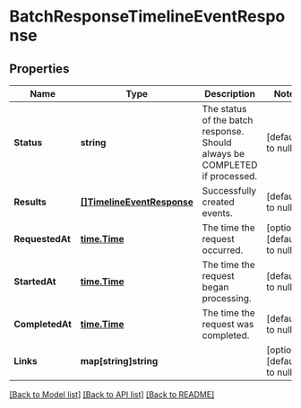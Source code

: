 # BatchResponseTimelineEventResponse

## Properties
Name | Type | Description | Notes
------------ | ------------- | ------------- | -------------
**Status** | **string** | The status of the batch response. Should always be COMPLETED if processed. | [default to null]
**Results** | [**[]TimelineEventResponse**](TimelineEventResponse.md) | Successfully created events. | [default to null]
**RequestedAt** | [**time.Time**](time.Time.md) | The time the request occurred. | [optional] [default to null]
**StartedAt** | [**time.Time**](time.Time.md) | The time the request began processing. | [default to null]
**CompletedAt** | [**time.Time**](time.Time.md) | The time the request was completed. | [default to null]
**Links** | **map[string]string** |  | [optional] [default to null]

[[Back to Model list]](../README.md#documentation-for-models) [[Back to API list]](../README.md#documentation-for-api-endpoints) [[Back to README]](../README.md)

